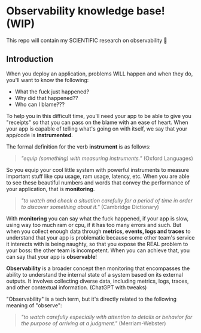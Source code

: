 # Observability knowledge base! (WIP)

This repo will contain my SCIENTIFIC research on observability 🧐

## Introduction
When you deploy an application, problems WILL happen and when they do, you'll want to know the following:

- What the fuck just happened?
- Why did that happened??
- Who can I blame???

To help you in this difficult time, you'll need your app to be able to give you "receipts" so that you can pass on the blame with an ease of heart. When your app is capable of telling what's going on with itself, we say that your app/code is **instrumented**.

The formal definition for the verb **instrument** is as follows:

> _"equip (something) with measuring instruments."_ (Oxford Languages)

So you equip your cool little system with powerful instruments to measure important stuff like cpu usage, ram usage, latency, etc. When you are able to see these beautiful numbers and words that convey the performance of your application, that is **monitoring**.

>_"to watch and check a situation carefully for a period of time in order to discover something about it."_ (Cambridge Dictionary)

With **monitoring** you can say what the fuck happened, if your app is slow, using way too much ram or cpu, if it has too many errors and such. But when you collect enough data through **metrics, events, logs and traces** to understand that your app is problematic because some other team's service it interects with is being naughty, so that you expose the REAL problem to your boss: the other team is incompetent. When you can achieve that, you can say that your app is **observable**!

**Observability** is a broader concept then monitoring that encompasses the ability to understand the internal state of a system based on its external outputs. It involves collecting diverse data, including metrics, logs, traces, and other contextual information. (ChatGPT with tweaks)

"Observability" is a tech term, but it's directly related to the following meaning of "observe":

>_"to watch carefully especially with attention to details or behavior for the purpose of arriving at a judgment."_ (Merriam-Webster)
